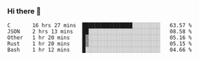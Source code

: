 ### Hi there 👋

<!--
**WShiBin/WShiBin** is a ✨ _special_ ✨ repository because its `README.md` (this file) appears on your GitHub profile.

Here are some ideas to get you started:

- 🔭 I’m currently working on ...
- 🌱 I’m currently learning ...
- 👯 I’m looking to collaborate on ...
- 🤔 I’m looking for help with ...
- 💬 Ask me about ...
- 📫 How to reach me: ...
- 😄 Pronouns: ...
- ⚡ Fun fact: ...
-->

<!--START_SECTION:waka-->
```text
C       16 hrs 27 mins  ████████████████░░░░░░░░░   63.57 % 
JSON    2 hrs 13 mins   ██░░░░░░░░░░░░░░░░░░░░░░░   08.58 % 
Other   1 hr 20 mins    █▒░░░░░░░░░░░░░░░░░░░░░░░   05.16 % 
Rust    1 hr 20 mins    █▒░░░░░░░░░░░░░░░░░░░░░░░   05.15 % 
Bash    1 hr 12 mins    █░░░░░░░░░░░░░░░░░░░░░░░░   04.66 % 
```
<!--END_SECTION:waka-->
